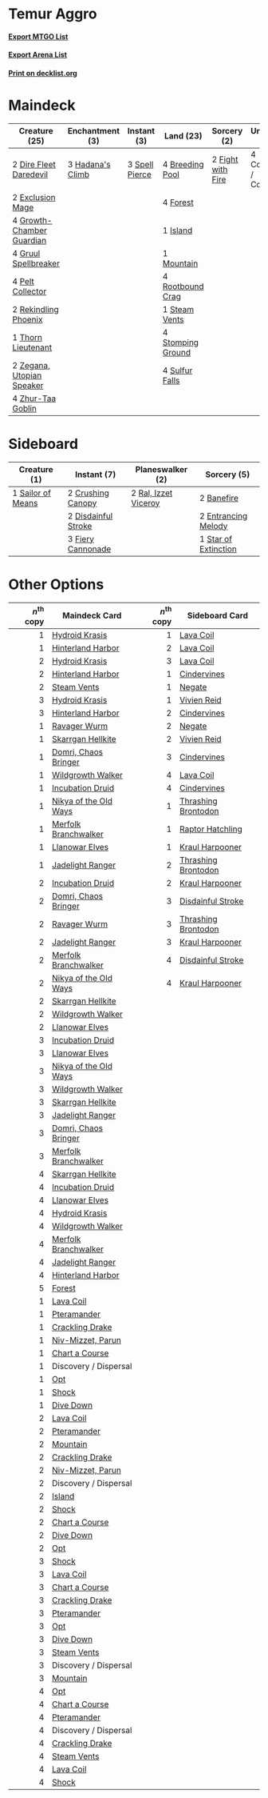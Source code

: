 # Temur Aggro

#### [Export MTGO List](../collection/Temur%20Aggro/Temur%20Aggro.txt)
#### [Export Arena List](../collection/Temur%20Aggro/Temur%20Aggro_arena.txt)
#### [Print on decklist.org](http://decklist.org/?deckmain=4%09Breeding%20Pool%0A4%09Collision%20/%20Colossus%0A2%09Dire%20Fleet%20Daredevil%0A2%09Exclusion%20Mage%0A2%09Fight%20with%20Fire%0A4%09Forest%0A4%09Growth-Chamber%20Guardian%0A4%09Gruul%20Spellbreaker%0A3%09Hadana's%20Climb%0A1%09Island%0A1%09Mountain%0A4%09Pelt%20Collector%0A2%09Rekindling%20Phoenix%0A4%09Rootbound%20Crag%0A3%09Spell%20Pierce%0A1%09Steam%20Vents%0A4%09Stomping%20Ground%0A4%09Sulfur%20Falls%0A1%09Thorn%20Lieutenant%0A2%09Zegana,%20Utopian%20Speaker%0A4%09Zhur-Taa%20Goblin&deckside=2%09Banefire%0A2%09Crushing%20Canopy%0A2%09Disdainful%20Stroke%0A2%09Entrancing%20Melody%0A3%09Fiery%20Cannonade%0A2%09Ral,%20Izzet%20Viceroy%0A1%09Sailor%20of%20Means%0A1%09Star%20of%20Extinction)
# Maindeck

|                                           Creature (25)                                            |                                      Enchantment (3)                                      |                                       Instant (3)                                       |                                         Land (23)                                          |                                        Sorcery (2)                                         |     Unknown (4)      |
|----------------------------------------------------------------------------------------------------|-------------------------------------------------------------------------------------------|-----------------------------------------------------------------------------------------|--------------------------------------------------------------------------------------------|--------------------------------------------------------------------------------------------|----------------------|
|2 [Dire Fleet Daredevil](http://gatherer.wizards.com/Pages/Card/Details.aspx?multiverseid=439756)   |3 [Hadana's Climb](http://gatherer.wizards.com/Pages/Card/Details.aspx?multiverseid=439815)|3 [Spell Pierce](http://gatherer.wizards.com/Pages/Card/Details.aspx?multiverseid=425876)|4 [Breeding Pool](http://gatherer.wizards.com/Pages/Card/Details.aspx?multiverseid=97088)   |2 [Fight with Fire](http://gatherer.wizards.com/Pages/Card/Details.aspx?multiverseid=443007)|4 Collision / Colossus|
|2 [Exclusion Mage](http://gatherer.wizards.com/Pages/Card/Details.aspx?multiverseid=447191)         |                                                                                           |                                                                                         |4 [Forest](http://gatherer.wizards.com/Pages/Card/Details.aspx?multiverseid=439860)         |                                                                                            |                      |
|4 [Growth-Chamber Guardian](http://gatherer.wizards.com/Pages/Card/Details.aspx?multiverseid=457272)|                                                                                           |                                                                                         |1 [Island](http://gatherer.wizards.com/Pages/Card/Details.aspx?multiverseid=439857)         |                                                                                            |                      |
|4 [Gruul Spellbreaker](http://gatherer.wizards.com/Pages/Card/Details.aspx?multiverseid=457323)     |                                                                                           |                                                                                         |1 [Mountain](http://gatherer.wizards.com/Pages/Card/Details.aspx?multiverseid=439859)       |                                                                                            |                      |
|4 [Pelt Collector](http://gatherer.wizards.com/Pages/Card/Details.aspx?multiverseid=452891)         |                                                                                           |                                                                                         |4 [Rootbound Crag](http://gatherer.wizards.com/Pages/Card/Details.aspx?multiverseid=420934) |                                                                                            |                      |
|2 [Rekindling Phoenix](http://gatherer.wizards.com/Pages/Card/Details.aspx?multiverseid=439768)     |                                                                                           |                                                                                         |1 [Steam Vents](http://gatherer.wizards.com/Pages/Card/Details.aspx?multiverseid=405109)    |                                                                                            |                      |
|1 [Thorn Lieutenant](http://gatherer.wizards.com/Pages/Card/Details.aspx?multiverseid=447339)       |                                                                                           |                                                                                         |4 [Stomping Ground](http://gatherer.wizards.com/Pages/Card/Details.aspx?multiverseid=405110)|                                                                                            |                      |
|2 [Zegana, Utopian Speaker](http://gatherer.wizards.com/Pages/Card/Details.aspx?multiverseid=457358)|                                                                                           |                                                                                         |4 [Sulfur Falls](http://gatherer.wizards.com/Pages/Card/Details.aspx?multiverseid=443135)   |                                                                                            |                      |
|4 [Zhur-Taa Goblin](http://gatherer.wizards.com/Pages/Card/Details.aspx?multiverseid=457359)        |                                                                                           |                                                                                         |                                                                                            |                                                                                            |                      |


# Sideboard

|                                        Creature (1)                                        |                                         Instant (7)                                          |                                       Planeswalker (2)                                        |                                          Sorcery (5)                                          |
|--------------------------------------------------------------------------------------------|----------------------------------------------------------------------------------------------|-----------------------------------------------------------------------------------------------|-----------------------------------------------------------------------------------------------|
|1 [Sailor of Means](http://gatherer.wizards.com/Pages/Card/Details.aspx?multiverseid=439706)|2 [Crushing Canopy](http://gatherer.wizards.com/Pages/Card/Details.aspx?multiverseid=452876)  |2 [Ral, Izzet Viceroy](http://gatherer.wizards.com/Pages/Card/Details.aspx?multiverseid=452945)|2 [Banefire](http://gatherer.wizards.com/Pages/Card/Details.aspx?multiverseid=186613)          |
|                                                                                            |2 [Disdainful Stroke](http://gatherer.wizards.com/Pages/Card/Details.aspx?multiverseid=420705)|                                                                                               |2 [Entrancing Melody](http://gatherer.wizards.com/Pages/Card/Details.aspx?multiverseid=435207) |
|                                                                                            |3 [Fiery Cannonade](http://gatherer.wizards.com/Pages/Card/Details.aspx?multiverseid=435297)  |                                                                                               |1 [Star of Extinction](http://gatherer.wizards.com/Pages/Card/Details.aspx?multiverseid=435315)|


# Other Options

|*n*<sup>th</sup> copy|                                         Maindeck Card                                          |*n*<sup>th</sup> copy|                                        Sideboard Card                                        |
|--------------------:|------------------------------------------------------------------------------------------------|--------------------:|----------------------------------------------------------------------------------------------|
|                    1|[Hydroid Krasis](http://gatherer.wizards.com/Pages/Card/Details.aspx?multiverseid=457327)       |                    1|[Lava Coil](http://gatherer.wizards.com/Pages/Card/Details.aspx?multiverseid=452858)          |
|                    1|[Hinterland Harbor](http://gatherer.wizards.com/Pages/Card/Details.aspx?multiverseid=443128)    |                    2|[Lava Coil](http://gatherer.wizards.com/Pages/Card/Details.aspx?multiverseid=452858)          |
|                    2|[Hydroid Krasis](http://gatherer.wizards.com/Pages/Card/Details.aspx?multiverseid=457327)       |                    3|[Lava Coil](http://gatherer.wizards.com/Pages/Card/Details.aspx?multiverseid=452858)          |
|                    2|[Hinterland Harbor](http://gatherer.wizards.com/Pages/Card/Details.aspx?multiverseid=443128)    |                    1|[Cindervines](http://gatherer.wizards.com/Pages/Card/Details.aspx?multiverseid=457305)        |
|                    2|[Steam Vents](http://gatherer.wizards.com/Pages/Card/Details.aspx?multiverseid=405109)          |                    1|[Negate](http://gatherer.wizards.com/Pages/Card/Details.aspx?multiverseid=423707)             |
|                    3|[Hydroid Krasis](http://gatherer.wizards.com/Pages/Card/Details.aspx?multiverseid=457327)       |                    1|[Vivien Reid](http://gatherer.wizards.com/Pages/Card/Details.aspx?multiverseid=447344)        |
|                    3|[Hinterland Harbor](http://gatherer.wizards.com/Pages/Card/Details.aspx?multiverseid=443128)    |                    2|[Cindervines](http://gatherer.wizards.com/Pages/Card/Details.aspx?multiverseid=457305)        |
|                    1|[Ravager Wurm](http://gatherer.wizards.com/Pages/Card/Details.aspx?multiverseid=457344)         |                    2|[Negate](http://gatherer.wizards.com/Pages/Card/Details.aspx?multiverseid=423707)             |
|                    1|[Skarrgan Hellkite](http://gatherer.wizards.com/Pages/Card/Details.aspx?multiverseid=457258)    |                    2|[Vivien Reid](http://gatherer.wizards.com/Pages/Card/Details.aspx?multiverseid=447344)        |
|                    1|[Domri, Chaos Bringer](http://gatherer.wizards.com/Pages/Card/Details.aspx?multiverseid=457310) |                    3|[Cindervines](http://gatherer.wizards.com/Pages/Card/Details.aspx?multiverseid=457305)        |
|                    1|[Wildgrowth Walker](http://gatherer.wizards.com/Pages/Card/Details.aspx?multiverseid=435372)    |                    4|[Lava Coil](http://gatherer.wizards.com/Pages/Card/Details.aspx?multiverseid=452858)          |
|                    1|[Incubation Druid](http://gatherer.wizards.com/Pages/Card/Details.aspx?multiverseid=457275)     |                    4|[Cindervines](http://gatherer.wizards.com/Pages/Card/Details.aspx?multiverseid=457305)        |
|                    1|[Nikya of the Old Ways](http://gatherer.wizards.com/Pages/Card/Details.aspx?multiverseid=457337)|                    1|[Thrashing Brontodon](http://gatherer.wizards.com/Pages/Card/Details.aspx?multiverseid=456570)|
|                    1|[Merfolk Branchwalker](http://gatherer.wizards.com/Pages/Card/Details.aspx?multiverseid=435353) |                    1|[Raptor Hatchling](http://gatherer.wizards.com/Pages/Card/Details.aspx?multiverseid=435309)   |
|                    1|[Llanowar Elves](http://gatherer.wizards.com/Pages/Card/Details.aspx?multiverseid=129626)       |                    1|[Kraul Harpooner](http://gatherer.wizards.com/Pages/Card/Details.aspx?multiverseid=452886)    |
|                    1|[Jadelight Ranger](http://gatherer.wizards.com/Pages/Card/Details.aspx?multiverseid=439793)     |                    2|[Thrashing Brontodon](http://gatherer.wizards.com/Pages/Card/Details.aspx?multiverseid=456570)|
|                    2|[Incubation Druid](http://gatherer.wizards.com/Pages/Card/Details.aspx?multiverseid=457275)     |                    2|[Kraul Harpooner](http://gatherer.wizards.com/Pages/Card/Details.aspx?multiverseid=452886)    |
|                    2|[Domri, Chaos Bringer](http://gatherer.wizards.com/Pages/Card/Details.aspx?multiverseid=457310) |                    3|[Disdainful Stroke](http://gatherer.wizards.com/Pages/Card/Details.aspx?multiverseid=420705)  |
|                    2|[Ravager Wurm](http://gatherer.wizards.com/Pages/Card/Details.aspx?multiverseid=457344)         |                    3|[Thrashing Brontodon](http://gatherer.wizards.com/Pages/Card/Details.aspx?multiverseid=456570)|
|                    2|[Jadelight Ranger](http://gatherer.wizards.com/Pages/Card/Details.aspx?multiverseid=439793)     |                    3|[Kraul Harpooner](http://gatherer.wizards.com/Pages/Card/Details.aspx?multiverseid=452886)    |
|                    2|[Merfolk Branchwalker](http://gatherer.wizards.com/Pages/Card/Details.aspx?multiverseid=435353) |                    4|[Disdainful Stroke](http://gatherer.wizards.com/Pages/Card/Details.aspx?multiverseid=420705)  |
|                    2|[Nikya of the Old Ways](http://gatherer.wizards.com/Pages/Card/Details.aspx?multiverseid=457337)|                    4|[Kraul Harpooner](http://gatherer.wizards.com/Pages/Card/Details.aspx?multiverseid=452886)    |
|                    2|[Skarrgan Hellkite](http://gatherer.wizards.com/Pages/Card/Details.aspx?multiverseid=457258)    |                     |                                                                                              |
|                    2|[Wildgrowth Walker](http://gatherer.wizards.com/Pages/Card/Details.aspx?multiverseid=435372)    |                     |                                                                                              |
|                    2|[Llanowar Elves](http://gatherer.wizards.com/Pages/Card/Details.aspx?multiverseid=129626)       |                     |                                                                                              |
|                    3|[Incubation Druid](http://gatherer.wizards.com/Pages/Card/Details.aspx?multiverseid=457275)     |                     |                                                                                              |
|                    3|[Llanowar Elves](http://gatherer.wizards.com/Pages/Card/Details.aspx?multiverseid=129626)       |                     |                                                                                              |
|                    3|[Nikya of the Old Ways](http://gatherer.wizards.com/Pages/Card/Details.aspx?multiverseid=457337)|                     |                                                                                              |
|                    3|[Wildgrowth Walker](http://gatherer.wizards.com/Pages/Card/Details.aspx?multiverseid=435372)    |                     |                                                                                              |
|                    3|[Skarrgan Hellkite](http://gatherer.wizards.com/Pages/Card/Details.aspx?multiverseid=457258)    |                     |                                                                                              |
|                    3|[Jadelight Ranger](http://gatherer.wizards.com/Pages/Card/Details.aspx?multiverseid=439793)     |                     |                                                                                              |
|                    3|[Domri, Chaos Bringer](http://gatherer.wizards.com/Pages/Card/Details.aspx?multiverseid=457310) |                     |                                                                                              |
|                    3|[Merfolk Branchwalker](http://gatherer.wizards.com/Pages/Card/Details.aspx?multiverseid=435353) |                     |                                                                                              |
|                    4|[Skarrgan Hellkite](http://gatherer.wizards.com/Pages/Card/Details.aspx?multiverseid=457258)    |                     |                                                                                              |
|                    4|[Incubation Druid](http://gatherer.wizards.com/Pages/Card/Details.aspx?multiverseid=457275)     |                     |                                                                                              |
|                    4|[Llanowar Elves](http://gatherer.wizards.com/Pages/Card/Details.aspx?multiverseid=129626)       |                     |                                                                                              |
|                    4|[Hydroid Krasis](http://gatherer.wizards.com/Pages/Card/Details.aspx?multiverseid=457327)       |                     |                                                                                              |
|                    4|[Wildgrowth Walker](http://gatherer.wizards.com/Pages/Card/Details.aspx?multiverseid=435372)    |                     |                                                                                              |
|                    4|[Merfolk Branchwalker](http://gatherer.wizards.com/Pages/Card/Details.aspx?multiverseid=435353) |                     |                                                                                              |
|                    4|[Jadelight Ranger](http://gatherer.wizards.com/Pages/Card/Details.aspx?multiverseid=439793)     |                     |                                                                                              |
|                    4|[Hinterland Harbor](http://gatherer.wizards.com/Pages/Card/Details.aspx?multiverseid=443128)    |                     |                                                                                              |
|                    5|[Forest](http://gatherer.wizards.com/Pages/Card/Details.aspx?multiverseid=439860)               |                     |                                                                                              |
|                    1|[Lava Coil](http://gatherer.wizards.com/Pages/Card/Details.aspx?multiverseid=452858)            |                     |                                                                                              |
|                    1|[Pteramander](http://gatherer.wizards.com/Pages/Card/Details.aspx?multiverseid=457191)          |                     |                                                                                              |
|                    1|[Crackling Drake](http://gatherer.wizards.com/Pages/Card/Details.aspx?multiverseid=452913)      |                     |                                                                                              |
|                    1|[Niv-Mizzet, Parun](http://gatherer.wizards.com/Pages/Card/Details.aspx?multiverseid=452942)    |                     |                                                                                              |
|                    1|[Chart a Course](http://gatherer.wizards.com/Pages/Card/Details.aspx?multiverseid=435200)       |                     |                                                                                              |
|                    1|Discovery / Dispersal                                                                           |                     |                                                                                              |
|                    1|[Opt](http://gatherer.wizards.com/Pages/Card/Details.aspx?multiverseid=442948)                  |                     |                                                                                              |
|                    1|[Shock](http://gatherer.wizards.com/Pages/Card/Details.aspx?multiverseid=129732)                |                     |                                                                                              |
|                    1|[Dive Down](http://gatherer.wizards.com/Pages/Card/Details.aspx?multiverseid=435205)            |                     |                                                                                              |
|                    2|[Lava Coil](http://gatherer.wizards.com/Pages/Card/Details.aspx?multiverseid=452858)            |                     |                                                                                              |
|                    2|[Pteramander](http://gatherer.wizards.com/Pages/Card/Details.aspx?multiverseid=457191)          |                     |                                                                                              |
|                    2|[Mountain](http://gatherer.wizards.com/Pages/Card/Details.aspx?multiverseid=439859)             |                     |                                                                                              |
|                    2|[Crackling Drake](http://gatherer.wizards.com/Pages/Card/Details.aspx?multiverseid=452913)      |                     |                                                                                              |
|                    2|[Niv-Mizzet, Parun](http://gatherer.wizards.com/Pages/Card/Details.aspx?multiverseid=452942)    |                     |                                                                                              |
|                    2|Discovery / Dispersal                                                                           |                     |                                                                                              |
|                    2|[Island](http://gatherer.wizards.com/Pages/Card/Details.aspx?multiverseid=439857)               |                     |                                                                                              |
|                    2|[Shock](http://gatherer.wizards.com/Pages/Card/Details.aspx?multiverseid=129732)                |                     |                                                                                              |
|                    2|[Chart a Course](http://gatherer.wizards.com/Pages/Card/Details.aspx?multiverseid=435200)       |                     |                                                                                              |
|                    2|[Dive Down](http://gatherer.wizards.com/Pages/Card/Details.aspx?multiverseid=435205)            |                     |                                                                                              |
|                    2|[Opt](http://gatherer.wizards.com/Pages/Card/Details.aspx?multiverseid=442948)                  |                     |                                                                                              |
|                    3|[Shock](http://gatherer.wizards.com/Pages/Card/Details.aspx?multiverseid=129732)                |                     |                                                                                              |
|                    3|[Lava Coil](http://gatherer.wizards.com/Pages/Card/Details.aspx?multiverseid=452858)            |                     |                                                                                              |
|                    3|[Chart a Course](http://gatherer.wizards.com/Pages/Card/Details.aspx?multiverseid=435200)       |                     |                                                                                              |
|                    3|[Crackling Drake](http://gatherer.wizards.com/Pages/Card/Details.aspx?multiverseid=452913)      |                     |                                                                                              |
|                    3|[Pteramander](http://gatherer.wizards.com/Pages/Card/Details.aspx?multiverseid=457191)          |                     |                                                                                              |
|                    3|[Opt](http://gatherer.wizards.com/Pages/Card/Details.aspx?multiverseid=442948)                  |                     |                                                                                              |
|                    3|[Dive Down](http://gatherer.wizards.com/Pages/Card/Details.aspx?multiverseid=435205)            |                     |                                                                                              |
|                    3|[Steam Vents](http://gatherer.wizards.com/Pages/Card/Details.aspx?multiverseid=405109)          |                     |                                                                                              |
|                    3|Discovery / Dispersal                                                                           |                     |                                                                                              |
|                    3|[Mountain](http://gatherer.wizards.com/Pages/Card/Details.aspx?multiverseid=439859)             |                     |                                                                                              |
|                    4|[Opt](http://gatherer.wizards.com/Pages/Card/Details.aspx?multiverseid=442948)                  |                     |                                                                                              |
|                    4|[Chart a Course](http://gatherer.wizards.com/Pages/Card/Details.aspx?multiverseid=435200)       |                     |                                                                                              |
|                    4|[Pteramander](http://gatherer.wizards.com/Pages/Card/Details.aspx?multiverseid=457191)          |                     |                                                                                              |
|                    4|Discovery / Dispersal                                                                           |                     |                                                                                              |
|                    4|[Crackling Drake](http://gatherer.wizards.com/Pages/Card/Details.aspx?multiverseid=452913)      |                     |                                                                                              |
|                    4|[Steam Vents](http://gatherer.wizards.com/Pages/Card/Details.aspx?multiverseid=405109)          |                     |                                                                                              |
|                    4|[Lava Coil](http://gatherer.wizards.com/Pages/Card/Details.aspx?multiverseid=452858)            |                     |                                                                                              |
|                    4|[Shock](http://gatherer.wizards.com/Pages/Card/Details.aspx?multiverseid=129732)                |                     |                                                                                              |

